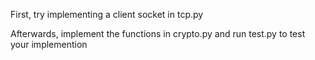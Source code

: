 First, try implementing a client socket in tcp.py

Afterwards, implement the functions in crypto.py and run test.py to test your implemention